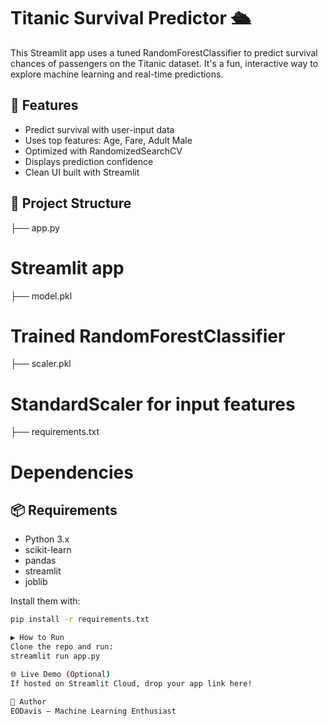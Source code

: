 # Titanic Survival Predictor 🛳️

This Streamlit app uses a tuned RandomForestClassifier to predict survival chances of passengers on the Titanic dataset. It's a fun, interactive way to explore machine learning and real-time predictions.

## 🚀 Features

- Predict survival with user-input data
- Uses top features: Age, Fare, Adult Male
- Optimized with RandomizedSearchCV
- Displays prediction confidence
- Clean UI built with Streamlit

## 📂 Project Structure

├── app.py
# Streamlit app
├── model.pkl
# Trained RandomForestClassifier
├── scaler.pkl
# StandardScaler for input features
├── requirements.txt
# Dependencies


## 📦 Requirements

- Python 3.x
- scikit-learn
- pandas
- streamlit
- joblib

Install them with:

```bash
pip install -r requirements.txt

▶️ How to Run
Clone the repo and run:
streamlit run app.py

🌐 Live Demo (Optional)
If hosted on Streamlit Cloud, drop your app link here!

👤 Author
EODavis – Machine Learning Enthusiast

